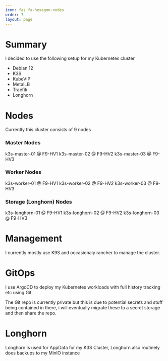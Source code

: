 ```yaml
---
icon: fas fa-hexagon-nodes
order: 7
layout: page
---
```


# Summary 
I decided to use the following setup for my Kubernetes cluster

- Debian 12
- K3S
- KubeVIP
- MetalLB
- Traefik
- Longhorn

# Nodes

Currently this cluster consists of 9 nodes

### Master Nodes
k3s-master-01 @ F9-HV1
k3s-master-02 @ F9-HV2
k3s-master-03 @ F9-HV3

### Worker Nodes
k3s-worker-01 @ F9-HV1
k3s-worker-02 @ F9-HV2
k3s-worker-03 @ F9-HV3

### Storage (Longhorn) Nodes
k3s-longhorn-01 @ F9-HV1
k3s-longhorn-02 @ F9-HV2
k3s-longhorn-03 @ F9-HV3

# Management
I currently mostly use K9S and occasionaly rancher to manage the cluster.

# GitOps
I use ArgoCD to deploy my Kubernetes workloads with full history tracking etc using Git.

The Git repo is currently private but this is due to potential secrets and stuff being contained in there, i will eventually migrate these to a secret storage and then share the repo.

# Longhorn
Longhorn is used for AppData for my K3S Cluster, Longhorn also routinely does backups to my MinIO instance